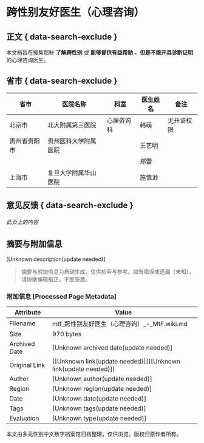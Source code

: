 # 跨性别友好医生（心理咨询）

## 正文 { data-search-exclude }


本文档旨在搜集那些 **了解跨性别** 或 **能够提供有益帮助** ，**但是不能开具诊断证明** 的心理咨询医生。

## 省市 { data-search-exclude }

| 省市           | 医院名称                        | 科室          | 医生姓名 | 备注           |
|----------------|---------------------------------|---------------|----------|----------------|
| 北京市         | 北大附属第三医院                | 心理咨询科    | 韩萌     | 无开证权限     |
| 贵州省贵阳市   | 贵州医科大学附属医院            |               | 王艺明   |                |
|                |                                 |               | 郑蕾     |                |
| 上海市         | 复旦大学附属华山医院            |               | 施慎逊   |                |

## 意见反馈 { data-search-exclude }

###### 此页上的内容
<!-- tcd_original_link https://mtf.wiki/zh-cn/docs/psyco/friendly/ -->


## 摘要与附加信息

<!-- tcd_abstract -->
[Unknown description(update needed)]
<!-- tcd_abstract_end -->

> 摘要与附加信息为自动生成，仅供检索与参考。如有错误或遗漏（未知），请协助编辑指正，不胜感激。

### 附加信息 [Processed Page Metadata]

| Attribute       | Value                                  |
|-----------------|----------------------------------------|
| Filename        | mtf_跨性别友好医生（心理咨询）_-_MtF.wiki.md                             |
| Size            | 970 bytes                           |
| Archived Date   | [Unknown archived date(update needed)]                             |
| Original Link   | [[Unknown link(update needed)]]([Unknown link(update needed)])                       |
| Author          | [Unknown author(update needed)]                               |
| Region          | [Unknown region(update needed)]                               |
| Date            | [Unknown date(update needed)]                                 |
| Tags            | [Unknown tags(update needed)]                                 |
| Evaluation            | [Unknown type(update needed)]                                 |
<!-- tcd_table_end -->

本文由多元性别中文数字档案馆归档整理，仅供浏览。版权归原作者所有。
